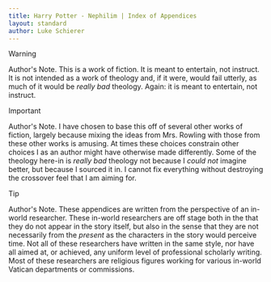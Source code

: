 ```yaml
---
title: Harry Potter - Nephilim | Index of Appendices
layout: standard
author: Luke Schierer
---
```


> [!WARNING]
> Author's Note. This is a work of fiction. It is meant to entertain, not instruct. It is not intended as a work of theology and, if it were, would fail utterly, as much of it would be _really bad_ theology. Again: it is meant to entertain, not instruct.

> [!IMPORTANT]
> Author's Note. I have chosen to base this off of several other works of fiction, largely because mixing the ideas from Mrs. Rowling with those from these other works is amusing. At times these choices constrain other choices I as an author might have otherwise made differently. Some of the theology here-in is _really bad_ theology not because I _could not_ imagine better, but because I sourced it in. I cannot fix everything without destroying the crossover feel that I am aiming for.

> [!TIP]
> Author's Note. These appendices are written from the perspective of an in-world researcher. These in-world researchers are off stage both in the that they do not appear in the story itself, but also in the sense that they are not necessarily from the _present_ as the characters in the story would perceive time. Not all of these researchers have written in the same style, nor have all aimed at, or achieved, any uniform level of professional scholarly writing. Most of these researchers are religious figures working for various in-world Vatican departments or commissions.

<directory-index></directory-index>
